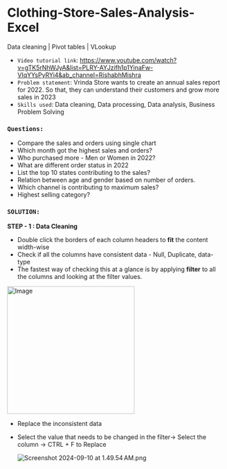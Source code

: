 # Clothing-Store-Sales-Analysis-Excel
Data cleaning | Pivot tables | VLookup

- `Video tutorial link`: https://www.youtube.com/watch?v=gTK5rNhWJyA&list=PLRY-AYJzifh1p1YinaFw-VIqYYsPyRYi4&ab_channel=RishabhMishra
- `Problem statement`: Vrinda Store wants to create an annual sales report for 2022. So that, they can understand their customers and grow more sales in 2023
- `Skills used`: Data cleaning, Data processing, Data analysis, Business Problem Solving

### **`Questions:`**

- Compare the sales and orders using single chart
- Which month got the highest sales and orders?
- Who purchased more - Men or Women in 2022?
- What are different order status in 2022
- List the top 10 states contributing to the sales?
- Relation between age and gender based on number of orders.
- Which channel is contributing to maximum sales?
- Highest selling category?

### **`SOLUTION:`**

**STEP - 1 : Data Cleaning**

- Double click the borders of each column headers to **fit** the content width-wise
- Check if all the columns have consistent data - Null, Duplicate, data-type
- The fastest way of checking this at a glance is by applying **filter** to all the columns and looking at the filter values.

<img width="294" alt="Image" src="https://github.com/user-attachments/assets/787b4cd0-89e1-48a4-889f-b03578b3ef52" />

- Replace the inconsistent data
- Select the value that needs to be changed in the filter→ Select the column → CTRL + F to Replace
    
    ![Screenshot 2024-09-10 at 1.49.54 AM.png](https://prod-files-secure.s3.us-west-2.amazonaws.com/d731ff91-d8ab-4a50-84c9-6c164bcf93c2/e21345e4-87e7-488e-bb31-bae6e389d054/Screenshot_2024-09-10_at_1.49.54_AM.png)
